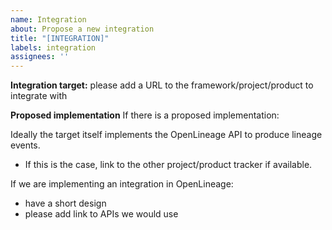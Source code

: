 ```yaml
---
name: Integration
about: Propose a new integration
title: "[INTEGRATION]"
labels: integration
assignees: ''
---
```


**Integration target:**
please add a URL to the framework/project/product to integrate with

**Proposed implementation**
If there is a proposed implementation:

Ideally the target itself implements the OpenLineage API to produce lineage events.
 - If this is the case, link to the other project/product tracker if available.

If we are implementing an integration in OpenLineage:
- have a short design
- please add link to APIs we would use
